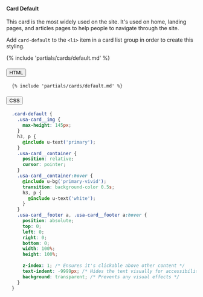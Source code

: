 #### Card Default
This card is the most widely used on the site. It's used on home, landing pages, and articles pages to help people to navigate through the site. 

Add `card-default` to the `<li>` item in a card list group in order to create this styling.

{% include 'partials/cards/default.md' %}


<div class="usa-accordion">
  <h4 class="usa-accordion__heading">
    <button
      type="button"
      class="usa-accordion__button"
      aria-expanded="false"
      aria-controls="b1"
    >
      HTML
    </button>
  </h4>
  <div id="b1" class="usa-accordion__content usa-prose">

  ```html
    {% include 'partials/cards/default.md' %}
  ```
  </div>
  <h4 class="usa-accordion__heading">
    <button
      type="button"
      class="usa-accordion__button"
      aria-expanded="false"
      aria-controls="b2"
    >
      CSS
    </button>
  </h4>
  <div id="b2" class="usa-accordion__content usa-prose">

  ```css
    .card-default {
      .usa-card__img {
        max-height: 145px;
      }
      h3, p {
        @include u-text('primary');
      }
      .usa-card__container {
        position: relative;
        cursor: pointer;
      }
      .usa-card__container:hover {
        @include u-bg('primary-vivid');
        transition: background-color 0.5s;
        h3, p {
          @include u-text('white');
        }
      }
      .usa-card__footer a, .usa-card__footer a:hover {
        position: absolute;
        top: 0;
        left: 0;
        right: 0;
        bottom: 0;
        width: 100%;
        height: 100%;
        
        z-index: 1; /* Ensures it's clickable above other content */
        text-indent: -9999px; /* Hides the text visually for accessibility */
        background: transparent; /* Prevents any visual effects */
      }
    }
  ```
  </div>
</div>